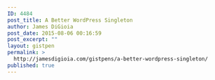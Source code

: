 ```yaml
---
ID: 4484
post_title: A Better WordPress Singleton
author: James DiGioia
post_date: 2015-08-06 00:16:59
post_excerpt: ""
layout: gistpen
permalink: >
  http://jamesdigioia.com/gistpens/a-better-wordpress-singleton/
published: true
---
```

